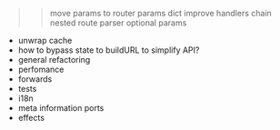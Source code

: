 >> move params to router
>> params dict
>> improve handlers chain
>> nested route parser
>> optional params
- unwrap cache
- how to bypass state to buildURL to simplify API?
- general refactoring
- perfomance
- forwards
- tests
- i18n
- meta information ports
- effects
